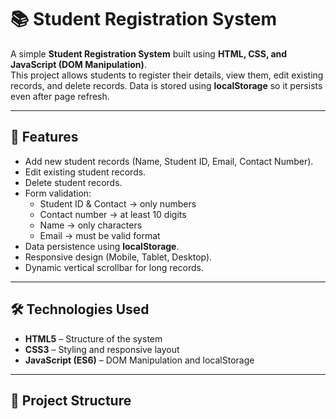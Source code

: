 # 📚 Student Registration System  

A simple **Student Registration System** built using **HTML, CSS, and JavaScript (DOM Manipulation)**.  
This project allows students to register their details, view them, edit existing records, and delete records. Data is stored using **localStorage** so it persists even after page refresh.  

---

## 🚀 Features  
- Add new student records (Name, Student ID, Email, Contact Number).  
- Edit existing student records.  
- Delete student records.  
- Form validation:  
  - Student ID & Contact → only numbers  
  - Contact number → at least 10 digits  
  - Name → only characters  
  - Email → must be valid format  
- Data persistence using **localStorage**.  
- Responsive design (Mobile, Tablet, Desktop).  
- Dynamic vertical scrollbar for long records.  

---

## 🛠️ Technologies Used  
- **HTML5** – Structure of the system  
- **CSS3** – Styling and responsive layout  
- **JavaScript (ES6)** – DOM Manipulation and localStorage  

---

## 📂 Project Structure  
